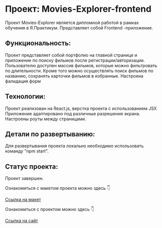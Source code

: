 # Проект: Movies-Explorer-frontend

Проект Movies-Explorer является дипломной работой в рамках обучения в Я.Практикум. Представляет собой  Frontend -приложение. 

## Функциональность: 
Проект представляет собой портфолио на главной странице и приложение по поиску фильмов после регистрации/авторизации. Пользователю доступен массив фильмов, которые можно фильтровать по длительности. Кроме того можно осуществлять поиск фильмов по названию, сохранять карточки фильмов в избранные. Настроена фалидация форм

## Технологии:
Проект реализован на React.js, верстка проекта c использованием JSX
Приложение адаптировано под различные разрешения экрана. Настроены роуты между страницами.

## Детали по развертыванию:
Для развертывания проекта локально необходимо использовать команду "npm start".

## Статус проекта:
Проект завершен.

Ознакомиться с макетом проекта можно здесь 👇  

[Ссылка на макет ](https://disk.yandex.ru/d/LYaeO_7dk3XiZA)

Ознакомиться с проектом можно здесь 👇

[Ссылка на сайт ](https://movies-explorer-frontend-henna.vercel.app/)
